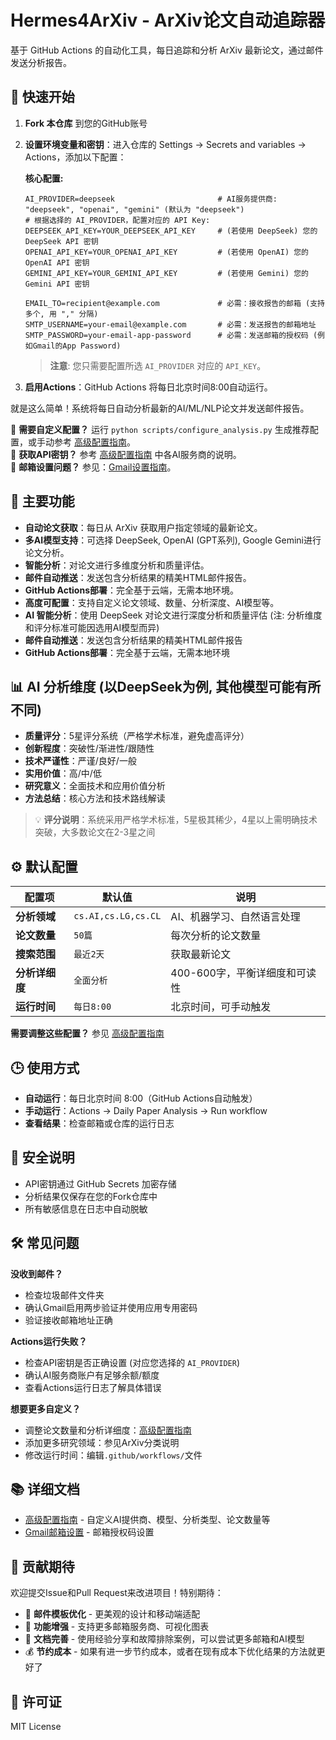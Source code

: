 # Hermes4ArXiv - ArXiv论文自动追踪器
基于 GitHub Actions 的自动化工具，每日追踪和分析 ArXiv 最新论文，通过邮件发送分析报告。

## 🚀 快速开始

1. **Fork 本仓库** 到您的GitHub账号

2. **设置环境变量和密钥**：进入仓库的 Settings → Secrets and variables → Actions，添加以下配置：

   **核心配置:**
   ```
   AI_PROVIDER=deepseek                       # AI服务提供商: "deepseek", "openai", "gemini" (默认为 "deepseek")
   # 根据选择的 AI_PROVIDER，配置对应的 API Key:
   DEEPSEEK_API_KEY=YOUR_DEEPSEEK_API_KEY     # (若使用 DeepSeek) 您的 DeepSeek API 密钥
   OPENAI_API_KEY=YOUR_OPENAI_API_KEY         # (若使用 OpenAI) 您的 OpenAI API 密钥
   GEMINI_API_KEY=YOUR_GEMINI_API_KEY         # (若使用 Gemini) 您的 Gemini API 密钥

   EMAIL_TO=recipient@example.com             # 必需：接收报告的邮箱 (支持多个, 用 "," 分隔)
   SMTP_USERNAME=your-email@example.com       # 必需：发送报告的邮箱地址
   SMTP_PASSWORD=your-email-app-password      # 必需：发送邮箱的授权码 (例如Gmail的App Password)
   ```
   > **注意**: 您只需要配置所选 `AI_PROVIDER` 对应的 `API_KEY`。

3. **启用Actions**：GitHub Actions 将每日北京时间8:00自动运行。

就是这么简单！系统将每日自动分析最新的AI/ML/NLP论文并发送邮件报告。

📖 **需要自定义配置？** 运行 `python scripts/configure_analysis.py` 生成推荐配置，或手动参考 [高级配置指南](ADVANCED_CONFIG.md)。  
🔑 **获取API密钥？** 参考 [高级配置指南](ADVANCED_CONFIG.md) 中各AI服务商的说明。  
📧 **邮箱设置问题？** 参见：[Gmail设置指南](docs/setup/GMAIL_SETUP_GUIDE.md)。

## 🌟 主要功能

- **自动论文获取**：每日从 ArXiv 获取用户指定领域的最新论文。
- **多AI模型支持**：可选择 DeepSeek, OpenAI (GPT系列), Google Gemini进行论文分析。
- **智能分析**：对论文进行多维度分析和质量评估。
- **邮件自动推送**：发送包含分析结果的精美HTML邮件报告。
- **GitHub Actions部署**：完全基于云端，无需本地环境。
- **高度可配置**：支持自定义论文领域、数量、分析深度、AI模型等。
- **AI 智能分析**：使用 DeepSeek 对论文进行深度分析和质量评估 (注: 分析维度和评分标准可能因选用AI模型而异)
- **邮件自动推送**：发送包含分析结果的精美HTML邮件报告
- **GitHub Actions部署**：完全基于云端，无需本地环境

## 📊 AI 分析维度 (以DeepSeek为例, 其他模型可能有所不同)

- **质量评分**：5星评分系统（严格学术标准，避免虚高评分）
- **创新程度**：突破性/渐进性/跟随性
- **技术严谨性**：严谨/良好/一般
- **实用价值**：高/中/低
- **研究意义**：全面技术和应用价值分析
- **方法总结**：核心方法和技术路线解读

> 💡 **评分说明**：系统采用严格学术标准，5星极其稀少，4星以上需明确技术突破，大多数论文在2-3星之间

## ⚙️ 默认配置

| 配置项 | 默认值 | 说明 |
|-------|--------|------|
| **分析领域** | `cs.AI,cs.LG,cs.CL` | AI、机器学习、自然语言处理 |
| **论文数量** | `50篇` | 每次分析的论文数量 |
| **搜索范围** | `最近2天` | 获取最新论文 |
| **分析详细度** | `全面分析` | 400-600字，平衡详细度和可读性 |
| **运行时间** | `每日8:00` | 北京时间，可手动触发 |

**需要调整这些配置？** 参见 [高级配置指南](ADVANCED_CONFIG.md)

## 🕒 使用方式

- **自动运行**：每日北京时间 8:00（GitHub Actions自动触发）
- **手动运行**：Actions → Daily Paper Analysis → Run workflow  
- **查看结果**：检查邮箱或仓库的运行日志

## 🔐 安全说明

- API密钥通过 GitHub Secrets 加密存储
- 分析结果仅保存在您的Fork仓库中
- 所有敏感信息在日志中自动脱敏

## 🛠️ 常见问题

**没收到邮件？**
- 检查垃圾邮件文件夹
- 确认Gmail启用两步验证并使用应用专用密码
- 验证接收邮箱地址正确

**Actions运行失败？**
- 检查API密钥是否正确设置 (对应您选择的 `AI_PROVIDER`)
- 确认AI服务商账户有足够余额/额度
- 查看Actions运行日志了解具体错误

**想要更多自定义？**
- 调整论文数量和分析详细度：[高级配置指南](ADVANCED_CONFIG.md)
- 添加更多研究领域：参见ArXiv分类说明
- 修改运行时间：编辑`.github/workflows/`文件

## 📚 详细文档

- [高级配置指南](ADVANCED_CONFIG.md) - 自定义AI提供商、模型、分析类型、论文数量等
- [Gmail邮箱设置](docs/setup/GMAIL_SETUP_GUIDE.md) - 邮箱授权码设置

## 🤝 贡献期待

欢迎提交Issue和Pull Request来改进项目！特别期待：

- 📧 **邮件模板优化** - 更美观的设计和移动端适配
- 🔧 **功能增强** - 支持更多邮箱服务商、可视化图表
- 📖 **文档完善** - 使用经验分享和故障排除案例，可以尝试更多邮箱和AI模型
- 💰 **节约成本** - 如果有进一步节约成本，或者在现有成本下优化结果的方法就更好了

## 📄 许可证

MIT License
